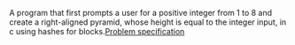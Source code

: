 A program that first prompts a user for a positive integer from 1 to 8 and create a right-aligned pyramid, whose height is equal to the integer input, in c using hashes for blocks.[Problem specification](https://cs50.harvard.edu/x/2023/psets/1/mario/less/)
